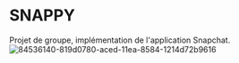 # SNAPPY

Projet de groupe, implémentation de l'application Snapchat.
![84536140-819d0780-aced-11ea-8584-1214d72b9616](https://user-images.githubusercontent.com/57563014/88837900-0f1eb300-d1d9-11ea-9aa1-1f16d9b9c7eb.png)


